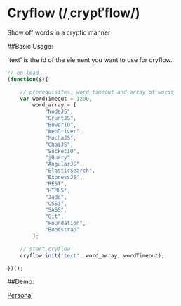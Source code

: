 Cryflow (/ˌcryptˈflow/)
========

Show off words in a cryptic manner

##Basic Usage:

'text' is the id of the element you want to use for cryflow.

```javascript
// on load
(function($){

    // prerequisites, word timeout and array of words
    var wordTimeout = 1200,
        word_array = [
            "NodeJS",
            "GruntJS",
            "BowerIO",
            "WebDriver",
            "MochaJS",
            "ChaiJS",
            "SocketIO",
            "jQuery",
            "AngularJS",
            "ElasticSearch",
            "ExpressJS",
            "REST",
            "HTML5",
            "Jade",
            "CSS3",
            "SASS",
            "Git",
            "Foundation",
            "Bootstrap"
        ];

    // start cryflow
    cryflow.init('text', word_array, wordTimeout);

})();
```

##Demo:

[Personal](http://randell.pancakeapps.com/)

